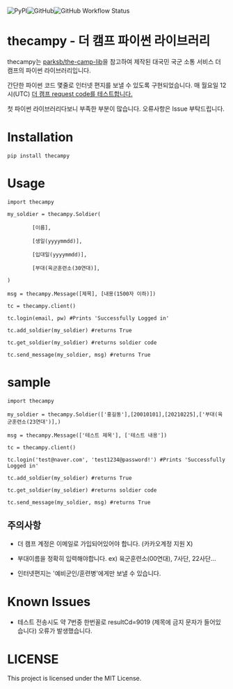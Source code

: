 ![PyPI](https://img.shields.io/pypi/v/thecampy?style=for-the-badge)![GitHub](https://img.shields.io/github/license/lewisleedev/thecampy?style=for-the-badge)![GitHub Workflow Status](https://img.shields.io/github/workflow/status/lewisleedev/thecampy/%EB%8D%94%EC%BA%A0%ED%94%84%20response%20%ED%99%95%EC%9D%B8?label=Response&style=for-the-badge)

# thecampy - 더 캠프 파이썬 라이브러리


thecampy는 [parksb/the-camp-lib](https://github.com/parksb/the-camp-lib)을 참고하여 제작된 대국민 국군 소통 서비스 더 캠프의 파이썬 라이브러리입니다. 

 간단한 파이썬 코드 몇줄로 인터넷 편지를 보낼 수 있도록 구현되었습니다. 매 월요일 12시(UTC) [더 캠프 request code를 테스트합니다.](https://github.com/lewisleedev/thecampy/actions)

첫 파이썬 라이브러리다보니 부족한 부분이 많습니다. 오류사항은 Issue 부탁드립니다.

# Installation

  

    pip install thecampy

  

# Usage

  

    import thecampy

    my_soldier = thecampy.Soldier(

            [이름],

            [생일(yyyymmdd)],

            [입대일(yyyymmdd)],

            [부대(육군훈련소(30연대)],

    )

    msg = thecampy.Message([제목], [내용(1500자 이하)])

    tc = thecampy.client()

    tc.login(email, pw) #Prints 'Successfully Logged in'

    tc.add_soldier(my_soldier) #returns True

    tc.get_soldier(my_soldier) #returns soldier code

    tc.send_message(my_soldier, msg) #returns True

# sample
    import thecampy

    my_soldier = thecampy.Soldier(['홍길동'],[20010101],[20210225],['부대(육군훈련소(23연대')],)

    msg = thecampy.Message(['테스트 제목'], ['테스트 내용'])

    tc = thecampy.client()

    tc.login('test@naver.com', 'test1234@password!') #Prints 'Successfully Logged in'

    tc.add_soldier(my_soldier) #returns True

    tc.get_soldier(my_soldier) #returns soldier code

    tc.send_message(my_soldier, msg) #returns True
  

## 주의사항

- 더 캠프 계정은 이메일로 가입되어있어야 합니다. (카카오계정 지원 X)

- 부대이름을 정확히 입력해야합니다. ex) 육군훈련소(00연대), 7사단, 22사단...

- 인터넷편지는 '예비군인/훈련병'에게만 보낼 수 있습니다.

  

# Known Issues

- 테스트 전송시도 약 7번중 한번꼴로 resultCd=9019 (제목에 금지 문자가 들어있습니다) 오류가 발생했습니다.

  

# LICENSE

This project is licensed under the MIT License.
